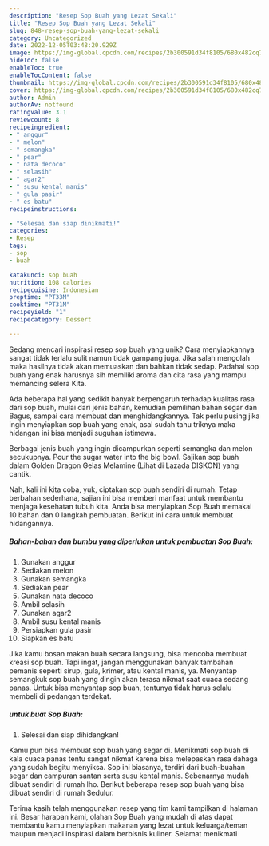 ```yaml
---
description: "Resep Sop Buah yang Lezat Sekali"
title: "Resep Sop Buah yang Lezat Sekali"
slug: 848-resep-sop-buah-yang-lezat-sekali
category: Uncategorized
date: 2022-12-05T03:48:20.929Z
image: https://img-global.cpcdn.com/recipes/2b300591d34f8105/680x482cq70/sop-buah-foto-resep-utama.jpg
hideToc: false
enableToc: true
enableTocContent: false
thumbnail: https://img-global.cpcdn.com/recipes/2b300591d34f8105/680x482cq70/sop-buah-foto-resep-utama.jpg
cover: https://img-global.cpcdn.com/recipes/2b300591d34f8105/680x482cq70/sop-buah-foto-resep-utama.jpg
author: Admin
authorAv: notfound
ratingvalue: 3.1
reviewcount: 8
recipeingredient:
- " anggur"
- " melon"
- " semangka"
- " pear"
- " nata decoco"
- " selasih"
- " agar2"
- " susu kental manis"
- " gula pasir"
- " es batu"
recipeinstructions:

- "Selesai dan siap dinikmati!"
categories:
- Resep
tags:
- sop
- buah

katakunci: sop buah 
nutrition: 108 calories
recipecuisine: Indonesian
preptime: "PT33M"
cooktime: "PT31M"
recipeyield: "1"
recipecategory: Dessert

---
```





Sedang mencari inspirasi resep sop buah yang unik? Cara menyiapkannya sangat tidak terlalu sulit namun tidak gampang juga. Jika salah mengolah maka hasilnya tidak akan memuaskan dan bahkan tidak sedap. Padahal sop buah yang enak harusnya sih memiliki aroma dan cita rasa yang mampu memancing selera Kita.





Ada beberapa hal yang sedikit banyak berpengaruh terhadap kualitas rasa dari sop buah, mulai dari jenis bahan, kemudian pemilihan bahan segar dan Bagus, sampai cara membuat dan menghidangkannya. Tak perlu pusing jika ingin menyiapkan sop buah yang enak,      asal sudah tahu triknya maka hidangan ini bisa menjadi suguhan istimewa.














Berbagai jenis buah yang ingin dicampurkan seperti semangka dan melon secukupnya. Pour the sugar water into the big bowl. Sajikan sop buah dalam Golden Dragon Gelas Melamine (Lihat di Lazada DISKON) yang cantik.






Nah, kali ini kita coba, yuk, ciptakan sop buah sendiri di rumah. Tetap berbahan sederhana, sajian ini bisa memberi manfaat untuk membantu menjaga kesehatan tubuh kita. Anda bisa menyiapkan Sop Buah memakai 10 bahan dan 0 langkah pembuatan. Berikut ini cara untuk membuat hidangannya.

<!--inarticleads1-->

##### Bahan-bahan dan bumbu yang diperlukan untuk pembuatan Sop Buah:

1. Gunakan  anggur
1. Sediakan  melon
1. Gunakan  semangka
1. Sediakan  pear
1. Gunakan  nata decoco
1. Ambil  selasih
1. Gunakan  agar2
1. Ambil  susu kental manis
1. Persiapkan  gula pasir
1. Siapkan  es batu


Jika kamu bosan makan buah secara langsung, bisa mencoba membuat kreasi sop buah. Tapi ingat, jangan menggunakan banyak tambahan pemanis seperti sirup, gula, krimer, atau kental manis, ya. Menyantap semangkuk sop buah yang dingin akan terasa nikmat saat cuaca sedang panas. Untuk bisa menyantap sop buah, tentunya tidak harus selalu membeli di pedangan terdekat. 

<!--inarticleads2-->

#####  untuk buat Sop Buah:


1. Selesai dan siap dihidangkan!

Kamu pun bisa membuat sop buah yang segar di. Menikmati sop buah di kala cuaca panas tentu sangat nikmat karena bisa melepaskan rasa dahaga yang sudah begitu menyiksa. Sop ini biasanya, terdiri dari buah-buahan segar dan campuran santan serta susu kental manis. Sebenarnya mudah dibuat sendiri di rumah lho. Berikut beberapa resep sop buah yang bisa dibuat sendiri di rumah Sedulur. 

Terima kasih telah menggunakan resep yang tim kami tampilkan di halaman ini. Besar harapan kami, olahan Sop Buah yang mudah di atas dapat membantu kamu menyiapkan makanan yang lezat untuk keluarga/teman maupun menjadi inspirasi dalam berbisnis kuliner. Selamat menikmati
